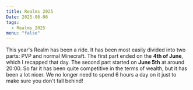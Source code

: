 ```yaml
---
title: Realms 2025
Date: 2025-06-06
tags:
  - Realms_2025
menu: "false"
---
```

This year's Realm has been a ride. It has been most easily divided into two parts: PVP and normal Minecraft. The first part ended on the __4th of June__, which I recapped that day. The second part started on __June 5th__ at around 20:00. So far it has been quite competitive in the terms of wealth, but it has been a lot nicer. We no longer need to spend 6 hours a day on it just to make sure you don't fall behind!